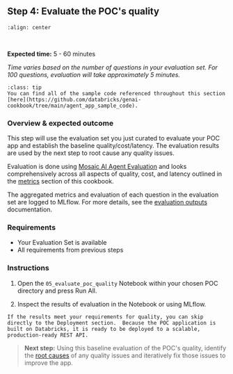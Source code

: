 ## **Step 4:** Evaluate the POC's quality

```{image} ../images/5-hands-on/workflow_baseline.png
:align: center
```

<br/>

**Expected time:** 5 - 60 minutes

*Time varies based on the number of questions in your evaluation set.  For 100 questions, evaluation will take approximately 5 minutes.*

```{admonition} [Code Repository](https://github.com/databricks/genai-cookbook/tree/main/agent_app_sample_code)
:class: tip
You can find all of the sample code referenced throughout this section [here](https://github.com/databricks/genai-cookbook/tree/main/agent_app_sample_code).
```

### **Overview & expected outcome**

This step will use the evaluation set you just curated to evaluate your POC app and establish the baseline quality/cost/latency.  The evaluation results are used by the next step to root cause any quality issues.

Evaluation is done using [Mosaic AI Agent Evaluation](https://docs.databricks.com/generative-ai/agent-evaluation/index.html) and looks comprehensively across all aspects of quality, cost, and latency outlined in the [metrics](./4-evaluation-metrics.md) section of this cookbook.  

The aggregated metrics and evaluation of each question in the evaluation set are logged to MLflow.  For more details, see the [evaluation outputs](https://docs.databricks.com/generative-ai/agent-evaluation/evaluate-agent.html#evaluation-outputs) documentation.

### **Requirements**

- Your Evaluation Set is available
- All requirements from previous steps

### **Instructions**

1. Open the `05_evaluate_poc_quality` Notebook within your chosen POC directory and press Run All.

2. Inspect the results of evaluation in the Notebook or using MLflow.

```{note}
If the results meet your requirements for quality, you can skip directly to the Deployment section.  Because the POC application is built on Databricks, it is ready to be deployed to a scalable, production-ready REST API.
```

> **Next step:** Using this baseline evaluation of the POC's quality, identify the [root causes](./5-hands-on-improve-quality.md) of any quality issues and iteratively fix those issues to improve the app.

